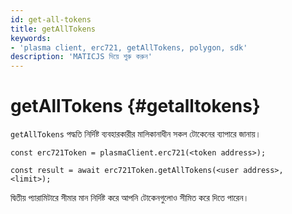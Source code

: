```yaml
---
id: get-all-tokens
title: getAllTokens
keywords:
- 'plasma client, erc721, getAllTokens, polygon, sdk'
description: 'MATICJS দিয়ে শুরু করুন'
---
```


# getAllTokens {#getalltokens}

`getAllTokens` পদ্ধতি নির্দিষ্ট ব্যবহারকারীর মালিকানাধীন সকল টোকেনের ব্যাপারে জানায়।

```
const erc721Token = plasmaClient.erc721(<token address>);

const result = await erc721Token.getAllTokens(<user address>, <limit>);

```

দ্বিতীয় প্যারামিটারে সীমার মান নির্দিষ্ট করে আপনি টোকেনগুলোও সীমিত করে দিতে পারেন।
